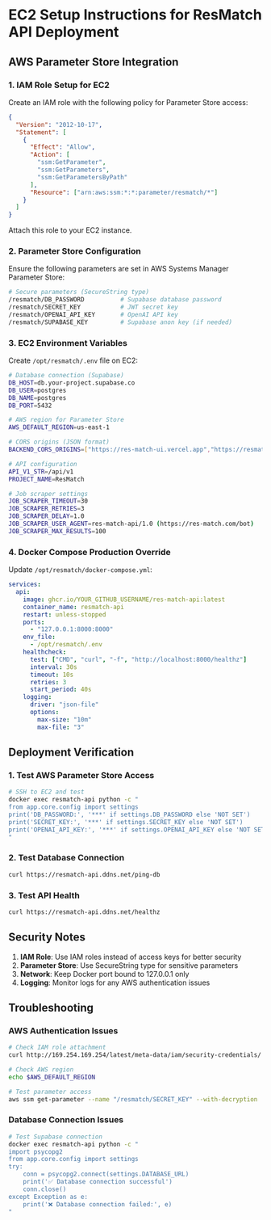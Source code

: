 # EC2 Setup Instructions for ResMatch API Deployment

## AWS Parameter Store Integration

### 1. IAM Role Setup for EC2

Create an IAM role with the following policy for Parameter Store access:

```json
{
  "Version": "2012-10-17",
  "Statement": [
    {
      "Effect": "Allow",
      "Action": [
        "ssm:GetParameter",
        "ssm:GetParameters",
        "ssm:GetParametersByPath"
      ],
      "Resource": ["arn:aws:ssm:*:*:parameter/resmatch/*"]
    }
  ]
}
```

Attach this role to your EC2 instance.

### 2. Parameter Store Configuration

Ensure the following parameters are set in AWS Systems Manager Parameter Store:

```bash
# Secure parameters (SecureString type)
/resmatch/DB_PASSWORD          # Supabase database password
/resmatch/SECRET_KEY           # JWT secret key
/resmatch/OPENAI_API_KEY       # OpenAI API key
/resmatch/SUPABASE_KEY         # Supabase anon key (if needed)
```

### 3. EC2 Environment Variables

Create `/opt/resmatch/.env` file on EC2:

```bash
# Database connection (Supabase)
DB_HOST=db.your-project.supabase.co
DB_USER=postgres
DB_NAME=postgres
DB_PORT=5432

# AWS region for Parameter Store
AWS_DEFAULT_REGION=us-east-1

# CORS origins (JSON format)
BACKEND_CORS_ORIGINS=["https://res-match-ui.vercel.app","https://resmatch-api.ddns.net","http://localhost:3000"]

# API configuration
API_V1_STR=/api/v1
PROJECT_NAME=ResMatch

# Job scraper settings
JOB_SCRAPER_TIMEOUT=30
JOB_SCRAPER_RETRIES=3
JOB_SCRAPER_DELAY=1.0
JOB_SCRAPER_USER_AGENT=res-match-api/1.0 (https://res-match.com/bot)
JOB_SCRAPER_MAX_RESULTS=100
```

### 4. Docker Compose Production Override

Update `/opt/resmatch/docker-compose.yml`:

```yaml
services:
  api:
    image: ghcr.io/YOUR_GITHUB_USERNAME/res-match-api:latest
    container_name: resmatch-api
    restart: unless-stopped
    ports:
      - "127.0.0.1:8000:8000"
    env_file:
      - /opt/resmatch/.env
    healthcheck:
      test: ["CMD", "curl", "-f", "http://localhost:8000/healthz"]
      interval: 30s
      timeout: 10s
      retries: 3
      start_period: 40s
    logging:
      driver: "json-file"
      options:
        max-size: "10m"
        max-file: "3"
```

## Deployment Verification

### 1. Test AWS Parameter Store Access

```bash
# SSH to EC2 and test
docker exec resmatch-api python -c "
from app.core.config import settings
print('DB_PASSWORD:', '***' if settings.DB_PASSWORD else 'NOT SET')
print('SECRET_KEY:', '***' if settings.SECRET_KEY else 'NOT SET')
print('OPENAI_API_KEY:', '***' if settings.OPENAI_API_KEY else 'NOT SET')
"
```

### 2. Test Database Connection

```bash
curl https://resmatch-api.ddns.net/ping-db
```

### 3. Test API Health

```bash
curl https://resmatch-api.ddns.net/healthz
```

## Security Notes

1. **IAM Role**: Use IAM roles instead of access keys for better security
2. **Parameter Store**: Use SecureString type for sensitive parameters
3. **Network**: Keep Docker port bound to 127.0.0.1 only
4. **Logging**: Monitor logs for any AWS authentication issues

## Troubleshooting

### AWS Authentication Issues

```bash
# Check IAM role attachment
curl http://169.254.169.254/latest/meta-data/iam/security-credentials/

# Check AWS region
echo $AWS_DEFAULT_REGION

# Test parameter access
aws ssm get-parameter --name "/resmatch/SECRET_KEY" --with-decryption
```

### Database Connection Issues

```bash
# Test Supabase connection
docker exec resmatch-api python -c "
import psycopg2
from app.core.config import settings
try:
    conn = psycopg2.connect(settings.DATABASE_URL)
    print('✅ Database connection successful')
    conn.close()
except Exception as e:
    print('❌ Database connection failed:', e)
"
```

